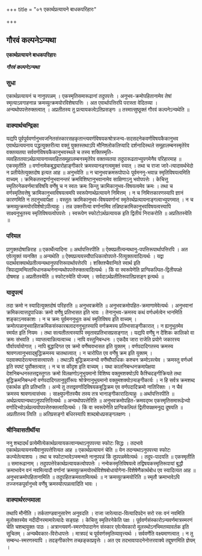 +++
title = "०१ एकार्थप्रत्यायने बाधकपरिहारः"

+++


## गौरवं कल्पनेऽन्यथा

**एकार्थप्रत्यायने बाधकपरिहारः**

***गौरवं कल्पनेऽन्यथा***

### **सुधा**

एकार्थप्रत्यायनं च नानुपपन्नम् । एकस्मृतिसमारूढानां तदुपपत्तेः । अनुभव-क्रमोपहितानामेव तेषां स्मृत्याऽवगाहनान्न क्रमव्युत्क्रमयोरविशेषापत्तिः । अत एवार्थापत्तिरपि परास्ता वेदितव्या । अन्यथोपपत्तेरुक्तत्वात् । अप्रतीतस्य तु प्रत्यायकत्वेऽतिप्रसङ्गः ॥ तस्मात्सुष्ठूक्तं गौरवं कल्पनेऽन्यथेति ॥

### **वाक्यार्थचन्द्रिका**

यद्यपि पूर्वपूर्ववर्णानुभवजनितसंस्कारसहकृतान्त्यवर्णविषयकश्रोत्रजन्य-सदसदनेकवर्णविषयकैकानुभव एवार्थप्रत्ययनाय पद्धत्युक्तरीत्या वक्तुं युक्तस्तथाऽपि मौनिश्लोकलिप्यादि दर्शनादिस्थले समूहालम्बनस्मृतेरेव वक्तव्यतया सर्ववर्णविषयकैकानुभवस्थले च तस्य शक्तिस्मृति-व्यवहिततयाऽर्थप्रत्यायनाव्यवहितसमूहालम्बनस्मृतेरेव वक्तव्यतया तदुपारूढताभ्युपगमेनैव परिहारमाह ॥ एकस्मृतीति ॥ वर्णानामेकबुद्ध्यारोहाङ्गीकारे क्रमस्यानङ्गत्वमुक्तं स्यात् । तथा च राजा जारे-त्यादावर्थभेदो न प्रतीयेतेत्युक्तदोष इत्यत आह ॥ अनुभवेति ॥ न चानुभवक्रमरूपोपाधेः पूर्वमननु-भवान्न स्मृतिविषयत्वमिति वाच्यम् । क्रमिकतत्तद्वर्णानुभवानन्तरं क्रमविशिष्टानुभवानामेव साक्षिणाऽनु भवोपपत्तेः । केचित्तु स्मृतिरनेकवर्णमात्रविषयि वर्णेषु च न स्वतः क्रमः किन्तु क्रामिकानुभव-विषयत्वमेव क्रमः । तथा च वर्णस्मृतिवत्तेषु क्रामिकानुभवविषयत्वमपि स्वरूपेणार्थप्रत्यायने निमित्तम् । न च निमित्तकारणस्यापि ज्ञानं कारणमिति न तदनुभवापेक्षा । वस्तुतः क्रामिकानुभव-विषयवर्णानां स्मृतेरर्थप्रत्यायनाङ्गत्वाभ्युपगमात् । न च क्रमव्युत्क्रमयोरविशेषोऽपीत्याहुः । तन्न उक्तरीत्या वर्णानामिव तन्निष्ठक्रामिकानुभवविषयत्वस्यापि साक्ष्यनुभूतस्य स्मृतिविषयत्वोपपत्तेः । स्वरूपेण स्फोटोऽर्थप्रत्यायक इति द्वितीयं निराकरोति ॥ अप्रतितस्येति ॥

### **परिमल**

प्रागुक्तदोषान्निराह ॥ एकार्थेत्यादिना ॥ अर्थापत्तिरपीति ॥ ऐक्यप्रतीत्यन्यथानु-पपत्तिरूपार्थापत्तिरपि । अत एवेत्युक्तं व्यनक्ति ॥ अन्यथेति ॥ ऐक्यप्रत्ययस्यौपाधिकत्वोपपत्ते-रित्युक्तत्वादित्यर्थः । यद्वा पदार्थवाक्यार्थप्रतीत्यन्यथानुपपत्तिरूपार्थापत्तेरपि । शक्तिश्चैवान्विते स्वार्थ इति त्रिपाद्यामन्विताभिधानकथनेनान्यथोपपत्तेरुक्तत्वादित्यर्थः । किं वा स्वरूपेणेति प्राग्विकल्पित-द्वितीयपक्षे दोषमाह ॥ अप्रतीतस्येति ॥ स्फोटस्येति योज्यम् । सर्वदाऽर्थप्रतीतिरूपातिप्रसङ्ग इत्यर्थः ॥

### **यादुपत्यं**

तदा क्रमो न स्यादित्युक्तदोषं परिहरति ॥ अनुभवक्रमेति ॥ अनुभवक्रमोपहित-क्रमाणामेवेत्यर्थः । अनुभवानां क्रमिकत्वात्तदुपाधिकः क्रमो वर्णेषु प्रतिभासत इति भावः । तेनानुभव-क्रमस्य कथं वर्णधर्मत्वेन भानमिति शङ्काऽनवकाशः । न च क्रमः पूर्वमननुभूतः कथं स्मृतिविषय इति वाच्यम् । क्रमोत्पन्नानुभवाहितक्रमिकसंस्कारबलादननुभूतस्यापि वर्णक्रमस्य प्रतिभासाङ्गीकारात् । न ह्यनुभूतमेव स्मर्यत इति नियमः । तथा सत्यतीतत्वस्यापि स्मृतावप्रतिभासप्रसङ्गात् । यद्यपि वर्णेषु न दैशिकः कालिको वा क्रमः संभवति । व्याप्तत्वान्नित्यत्वाच्च । नापि वस्तुनिबन्धनः । एकदैव जारा राजेति प्रयोगे जकारस्य पौर्वापर्यायोगात् । नापि बुद्धादिगत एव क्रमो वर्णेष्ववभासत इति युक्तम् । वर्णपदादिगतस्य क्रमस्य श्रावणत्वानुभवाद्बुद्धिक्रमस्य चातथात्वात् । न चारोपित एव वर्णेषु क्रम इति युक्तम् । पदवाक्यादेरत्यन्तासत्त्वापत्तेः । तथाऽपि बुद्धिक्रमजन्यो वर्णेष्वौपाधिकः कश्चन क्रमोऽस्त्येव । क्रमस्तु वर्णधर्म इति स्पष्टं पूर्वोक्तत्वात् । न च स कीदृश इति वाच्यम् । यथा कालनिबन्धनक्रमापेक्षया देशनिबन्धनस्तत्तद्वस्तुगतः क्रमो विलक्षणोऽनुभूयमानो विशिष्य वक्तुमशक्योऽपि कैश्चिदङ्गीक्रियते तथा बुद्धिक्रमनिबन्धनो वर्णपदादिगतानुपूर्वीरूपः श्रोत्रेणानुभूयमानो वक्तुमशक्योऽप्यङ्गीकार्यः । न हि सर्वत्र क्रमशब्द एकार्थक इति प्रतिभाति । अन्ये तु तत्तद्ववर्णादिविषयकबुद्धिक्रम एव वर्णपदादिक्रमो नातिरिक्तः । न चैवं क्रमस्य श्रावणत्वासंभवः । साक्ष्युपनीतस्यैव तस्य तत्र भानाङ्गीकारादित्याहुः ॥ अर्थापत्तिरपीति ॥ अर्थप्रत्ययान्यथाऽनुपपत्तिरित्यर्थः ॥ अन्यथोपपत्तेरिति ॥ अनुभवक्रमोपहित-क्रमवद्य्भ एकस्मृतिसमारूढेभ्यो वर्णादिभ्योऽर्थप्रत्ययोपपत्तेरुक्तत्वादित्यर्थः । किं वा स्वरूपेणेति प्राग्विकल्पितं द्वितीयपक्षमनूद्य दूषयति ॥ अप्रतीतस्य त्विति ॥ अतिप्रसङ्गो बधिरस्यापि शाब्दबोधप्रसङ्गलक्षणः ।

### **श्रीनिवासतीर्थीया**

ननु शब्दादर्थं प्रत्येमीत्येकार्थप्रत्यायकत्वान्यथाऽनुपपत्त्या स्फोटः सिद्धः । तदभावे एकार्थप्रत्यायनस्यैवानुपपत्तेरित्यत आह ॥ एकार्थप्रत्यायनं चेति ॥ येन तदन्यथाऽनुपपत्त्या स्फोटः कल्प्येतेत्याशयः । तथा च स्फोटाभावेऽप्स्मन्मते नानुपपन्नं किं तूपपन्नमेवेत्यर्थः । तदुप-पादयति ॥ एकस्मृतीति ॥ समारूढानाम् । तदुपपत्तेरेकार्थप्रत्यायकत्वोपपत्तेः । नन्वेकस्मृतिविषयत्वे तद्विषयकस्मृतिरूपायां बुद्धौ क्रमाभावेन वनं नवमित्यादौ वर्णानां क्रमव्युत्क्रमयोरर्थविशेषबोधायोगेना-विशेषेणैकार्थबोध एव स्यादित्यत आह ॥ अनुभवक्रमोपहितानामिति ॥ तदुपहितक्रमवतामित्यर्थः ॥ न क्रमव्युत्क्रमयोरिति ॥ स्मृतौ क्रमाभावेऽपि तज्जनकपूर्वानुभवे वर्णेषु क्रमस्योत्पन्नत्वादिति भावः ।

### **वाक्यार्थरत्नमाला**

तथापि मौनीति । तर्कताण्डवानुसारेण अनुवदति । राजा जारेत्यादा-वित्यादिपदेन सरो रसः वनं नवमिति मूलोक्तस्येव नदीदीनरमामारेत्यादेः सङ्ग्रहः । केचित्तु स्मृतिरनेकेति पक्षः । पूर्ववर्णसंस्कारोऽन्यवर्णमात्रस्मरणं चेति चशब्दयुक्तः पाठः । अत्रान्त्यवर्ण-स्मरणोपादानेन संस्कार एवेत्येवकारो मूलस्थोऽनभिमतव्यावर्तक इति सूचितम् । अन्यथैवकार-विरोधापत्तेः । मात्रपदं च पूर्ववर्णस्मृतिव्यावृत्त्यर्थः । सर्ववर्णेति वक्ष्यमाणत्वात् । न तु सम्बन्ध-स्मरणस्यापि । तदङ्गीकारेण तच्छङ्काप्रवृत्तेः । अत एव तदभावापादनेनोत्तरवाक्ये तद्दूषणमिति ज्ञेयम् ।


